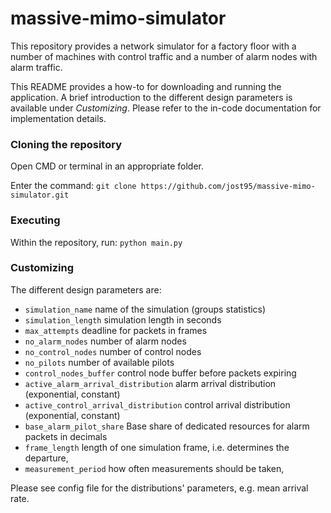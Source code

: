 # massive-mimo-simulator

This repository provides a network simulator for a factory floor with a number
of machines with control traffic and a number of alarm nodes with 
alarm traffic.

This README provides a how-to for downloading and running the application. A brief 
introduction to the different design parameters is available under *Customizing*. Please refer
to the in-code documentation for implementation details.

### Cloning the repository
Open CMD or terminal in an appropriate folder.

Enter the command: `git clone https://github.com/jost95/massive-mimo-simulator.git`

### Executing

Within the repository, run: `python main.py`

### Customizing

The different design parameters are:

  * `simulation_name` name of the simulation (groups statistics)
  * `simulation_length` simulation length in seconds
  * `max_attempts` deadline for packets in frames
  * `no_alarm_nodes` number of alarm nodes
  * `no_control_nodes` number of control nodes
  * `no_pilots` number of available pilots
  * `control_nodes_buffer` control node buffer before packets expiring
  * `active_alarm_arrival_distribution` alarm arrival distribution (exponential, constant) 
  * `active_control_arrival_distribution` control arrival distribution (exponential, constant)
  * `base_alarm_pilot_share` Base share of dedicated resources for alarm packets in decimals
  * `frame_length` length of one simulation frame, i.e. determines the departure,
  * `measurement_period` how often measurements should be taken,

Please see config file for the distributions' parameters, e.g. mean arrival rate.